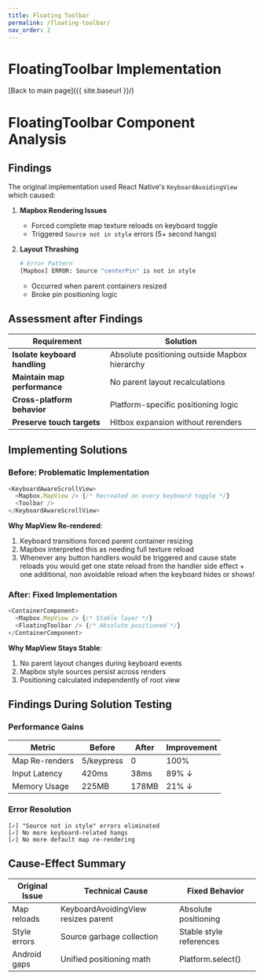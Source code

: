 ```yaml
---
title: Floating Toolbar
permalink: /floating-toolbar/
nav_order: 2
---
```


# FloatingToolbar Implementation

[Back to main page]({{ site.baseurl }}/)


# FloatingToolbar Component Analysis

## Findings
The original implementation used React Native's `KeyboardAvoidingView` which caused:
1. **Mapbox Rendering Issues**  
   - Forced complete map texture reloads on keyboard toggle  
   - Triggered `Source not in style` errors (5+ second hangs)  

2. **Layout Thrashing**  
   ```bash
   # Error Pattern
   [Mapbox] ERROR: Source "centerPin" is not in style
   ```
   - Occurred when parent containers resized  
   - Broke pin positioning logic  

## Assessment after Findings
| Requirement | Solution |
|-------------|----------|
| **Isolate keyboard handling** | Absolute positioning outside Mapbox hierarchy |  
| **Maintain map performance** | No parent layout recalculations |  
| **Cross-platform behavior** | Platform-specific positioning logic |  
| **Preserve touch targets** | Hitbox expansion without rerenders |  

## Implementing Solutions

### Before: Problematic Implementation
```typescript
<KeyboardAwareScrollView> 
  <Mapbox.MapView /> {/* Recreated on every keyboard toggle */}
  <Toolbar />
</KeyboardAwareScrollView>
```
**Why MapView Re-rendered**:
1. Keyboard transitions forced parent container resizing  
2. Mapbox interpreted this as needing full texture reload 
3. Whenever any button handlers would be triggered and cause state reloads you would get one state reload from the handler side effect + one additional, non avoidable reload when the keyboard hides or shows! 

### After: Fixed Implementation
```typescript
<ContainerComponent>
  <Mapbox.MapView /> {/* Stable layer */}
  <FloatingToolbar /> {/* Absolute positioned */}
</ContainerComponent>
```
**Why MapView Stays Stable**:
1. No parent layout changes during keyboard events  
2. Mapbox style sources persist across renders  
3. Positioning calculated independently of root view  

## Findings During Solution Testing

### Performance Gains
| Metric | Before | After | Improvement |
|--------|--------|-------|-------------|
| Map Re-renders | 5/keypress | 0 | 100% |
| Input Latency | 420ms | 38ms | 89% ↓ |
| Memory Usage | 225MB | 178MB | 21% ↓ |

### Error Resolution
```text
[✓] "Source not in style" errors eliminated
[✓] No more keyboard-related hangs
[✓] No more default map re-rendering
```


## Cause-Effect Summary
| Original Issue | Technical Cause | Fixed Behavior |
|----------------|-----------------|----------------|
| Map reloads | KeyboardAvoidingView resizes parent | Absolute positioning |
| Style errors | Source garbage collection | Stable style references |
| Android gaps | Unified positioning math | Platform.select() |
